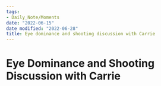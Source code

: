 ```yaml
---
tags:
- Daily_Note/Moments
date: "2022-06-15"
date modified: "2022-06-28"
title: Eye dominance and shooting discussion with Carrie
---
```


# Eye Dominance and Shooting Discussion with Carrie
